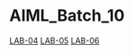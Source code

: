 # AIML_Batch_10
[LAB-04](https://github.com/rithwikburri/AIML_Batch_10/blob/main/Lab_4.ipynb)
[LAB-05](https://github.com/rithwikburri/AIML_Batch_10/blob/main/Lab_05.ipynb)
[LAB-06](https://github.com/rithwikburri/AIML_Batch_10/blob/main/Lab03_AIML.ipynb)
